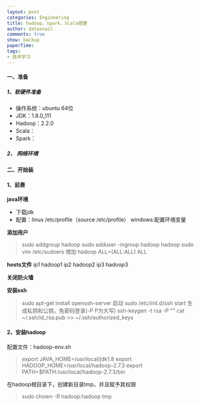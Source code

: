```yaml
---
layout: post
categories: Engineering
title: hadoop、spark、Scala搭建
author: datasnail
comments: true
show: backup
paperTime:
tags:
- 技术学习
---
```



#### **一、准备**

##### 1、软硬件准备
- 操作系统：ubuntu 64位
- JDK：1.8.0_111
- Hadoop：2.2.0
- Scala：
- Spark：


##### 2、 网络环境



#### **二、开始装**

#### 1、前奏
**java环境**
- 下载jdk
- 配置：linux /etc/profile（source /etc/profile）  windows:配置环境变量

**添加用户**
>sudo addgroup hadoop
>sudo adduser -ingroup hadoop hadoop
>sudo vim /etc/sudoers
>增加 hadoop ALL=(ALL:ALL) ALL

**hosts文件**
ip1 hadoop1
ip2 hadoop2
ip3 hadoop3

**关闭防火墙**

**安装ssh**
>sudo apt-get install openssh-server
>启动
>sudo /etc/init.d/ssh start
>生成私钥和公钥，免密码登录(-P P为大写)
>ssh-keygen -t rsa -P ""
>cat ~/.ssh/id_rsa.pub >> ~/.ssh/authorized_keys

#### 2、安装hadoop
配置文件：hadoop-env.sh

>export JAVA_HOME=/usr/local/jdk1.8
>export HADOOP_HOME=/usr/local/hadoop-2.7.3
>export PATH=$PATH:/usr/local/hadoop-2.7.3/bin


在hadoop根目录下，创建新目录tmp，并且赋予其权限
>sudo chown -R hadoop:hadoop tmp


